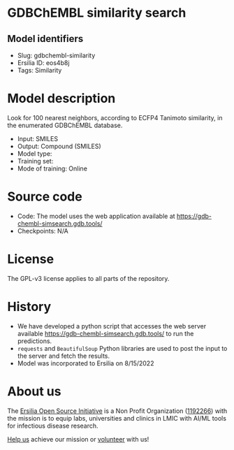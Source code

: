 # GDBChEMBL similarity search
## Model identifiers
- Slug: gdbchembl-similarity
- Ersilia ID: eos4b8j
- Tags: Similarity

# Model description
Look for 100 nearest neighbors, according to ECFP4 Tanimoto similarity, in the enumerated GDBChEMBL database.
- Input: SMILES
- Output: Compound (SMILES)
- Model type: 
- Training set: 
- Mode of training: Online

# Source code
- Code: The model uses the web application available at https://gdb-chembl-simsearch.gdb.tools/
- Checkpoints: N/A

# License
The GPL-v3 license applies to all parts of the repository.

# History 
- We have developed a python script that accesses the web server available https://gdb-chembl-simsearch.gdb.tools/ to run the predictions.
- `requests` and `BeautifulSoup` Python libraries are used to post the input to the server and fetch the results. 
- Model was incorporated to Ersilia on 8/15/2022

# About us
The [Ersilia Open Source Initiative](https://ersilia.io) is a Non Profit Organization ([1192266](https://register-of-charities.charitycommission.gov.uk/charity-search/-/charity-details/5170657/full-print)) with the mission is to equip labs, universities and clinics in LMIC with AI/ML tools for infectious disease research.

[Help us](https://www.ersilia.io/donate) achieve our mission or [volunteer](https://www.ersilia.io/volunteer) with us!
